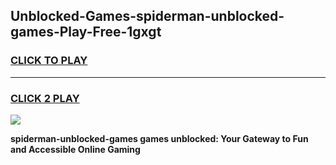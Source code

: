 
## Unblocked-Games-spiderman-unblocked-games-Play-Free-1gxgt
<h3>
<a href="https://premium76.site?title=spiderman-unblocked-games&ref=18A">CLICK TO PLAY</a></h3>
<hr>

<h3>
<a href="https://premium76.site?title=spiderman-unblocked-games&ref=18A">CLICK 2 PLAY</a>
  
</h3>

<a href="https://premium76.site?title=spiderman-unblocked-games&ref=18A"><img src="https://clearcache.store/games.png"></a>


**spiderman-unblocked-games games unblocked: Your Gateway to Fun and Accessible Online Gaming**
